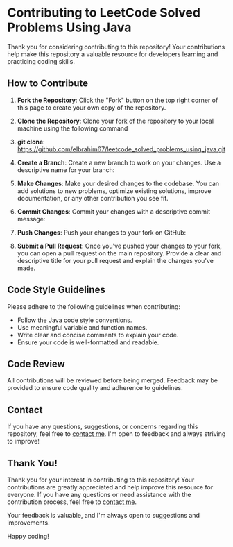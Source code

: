 # Contributing to LeetCode Solved Problems Using Java

Thank you for considering contributing to this repository! Your contributions help make this repository a valuable resource for developers learning and practicing coding skills.

## How to Contribute

1. **Fork the Repository**: Click the "Fork" button on the top right corner of this page to create your own copy of the repository.

2. **Clone the Repository**: Clone your fork of the repository to your local machine using the following command

3. **git clone**: https://github.com/eIbrahim67/leetcode_solved_problems_using_java.git

4. **Create a Branch**: Create a new branch to work on your changes. Use a descriptive name for your branch:

5. **Make Changes**: Make your desired changes to the codebase. You can add solutions to new problems, optimize existing solutions, improve documentation, or any other contribution you see fit.

6. **Commit Changes**: Commit your changes with a descriptive commit message:

7. **Push Changes**: Push your changes to your fork on GitHub:

8. **Submit a Pull Request**: Once you've pushed your changes to your fork, you can open a pull request on the main repository. Provide a clear and descriptive title for your pull request and explain the changes you've made.

## Code Style Guidelines

Please adhere to the following guidelines when contributing:

- Follow the Java code style conventions.
- Use meaningful variable and function names.
- Write clear and concise comments to explain your code.
- Ensure your code is well-formatted and readable.

## Code Review

All contributions will be reviewed before being merged. Feedback may be provided to ensure code quality and adherence to guidelines.

## Contact

If you have any questions, suggestions, or concerns regarding this repository, feel free to [contact me](mailto:ibrahim.mohamed.ibrahim.t@gmail.com). I'm open to feedback and always striving to improve!

## Thank You!

Thank you for your interest in contributing to this repository! Your contributions are greatly appreciated and help improve this resource for everyone. If you have any questions or need assistance with the contribution process, feel free to [contact me](mailto:ibrahim.mohamed.ibrahim.t@gmail.com). 

Your feedback is valuable, and I'm always open to suggestions and improvements.

Happy coding!


